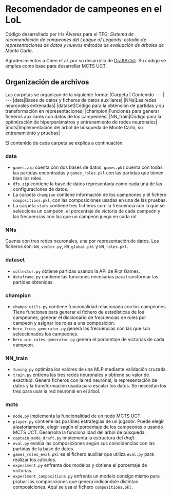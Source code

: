 # Recomendador de campeones en el LoL
Código desarrollado por Iris Álvarez para el TFG: *Sistema de recomendación de campeones del League of Legends: estudio de representaciones de datos y nuevos métodos de evaluación de árboles de Monte Carlo*.

Agradecimientos a Chen et al. por su desarrollo de [DraftArtist](https://github.com/czxttkl/DraftArtist). Su código se emplea como base para desarrollar MCTS UCT.

## Organización de archivos

Las carpetas se organizan de la siguiente forma:
|Carpeta | Contenido
--- | --- 
|data|Bases de datos y ficheros de datos auxiliares|
|NNs|Las redes neuronales entrenadas|
|dataset|Código para la obtención de partidas y su transformación en representaciones|
|champion|Funciones para generar ficheros auxiliares con datos de los campeones|
|NN_train|Código para la optimización de hiperparámatros y entrenamiento de redes neuronales|
|mcts|Implementación del árbol de búsqueda de Monte Carlo, su entrenamiento y pruebas|

El contenido de cada carpeta se explica a continuación.

### data
* `games.zip` cuenta con dos bases de datos. `games.pkl` cuenta con todas las partidas encontradas y `games_roles.pkl` con las partidas que tienen bien los roles.
* `dfs.zip` contiene la base de datos representada como cada una de las configuraciones de datos.
* La carpeta `champion` contiene información de los campeones y el fichero `compositions.pkl`, con las composiciones usadas en una de las pruebas.
* La carpeta `stats` contiene tres ficheros con: la frecuencia con la que se selecciona un campeón, el porcentaje de victoria de cada campeón y las frecuencias con las que un campeón juega en cada rol.

### NNs
Cuenta con tres redes neuronales, una por representación de datos. Los ficheros son: `NN_vector.py`, `NN_global.pkl` y `NN_roles.pkl`.

### dataset
* `collector.py` obtiene partidas usando la API de Riot Games.
* `dataframe.py` contiene las funciones necesarias para transformar las partidas obtenidas.

### champion
* `champs_utils.py` contiene funcionalidad relacionada con los campeones. Tiene funciones para generar el fichero de estadísticas de los campeones, generar el diccionario de frecuencias de roles por campeón y asignar los roles a una composición.
* `hero_freqs_generator.py` genera las frecuencias con las que son seleccionados los campeones.
* `hero_win_rates_generator.py` genera el porcentaje de victorias de cada campeón.

### NN_train
* `tuning.py` optimiza los valores de una MLP mediante validación cruzada.
* `train.py` entrena las tres redes neuronales y obtiene su valor de exactitud. Genera ficheros con la red neuronal, la representación de datos y la transformación usada para escalar los datos. Se necesitan los tres para usar la red neuronal en el árbol.

### mcts
* `node.py` implementa la funcionalidad de un nodo MCTS UCT.
* `player.py` contiene las posibles estrategias de un jugador. Puede elegir aleatoriamente, elegir según el porcentaje de los campeones o usando MCTS UCT. Desarrolla la funcionalidad del árbol de búsqueda.
* `captain_mode_draft.py` implementa la estructura del *draft*.
* `eval.py` evalúa las composiciones según sus coincidencias con las partidas de la base de datos.
* `games_roles_eval.pkl` es el fichero auxiliar que utiliza `eval.py` para realizar los cálculos.
* `experiment.py` enfrenta dos modelos y obtiene el porcentaje de victorias.
* `experiment_compositions.py` enfrenta un modelo consigo mismo para probar las composiciones que genera indicándole distintas composiciones. Aquí se usa el fichero `compositions.pkl`.



